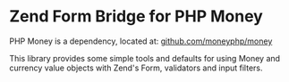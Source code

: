 # Zend Form Bridge for PHP Money

PHP Money is a dependency, located at: [github.com/moneyphp/money](https://github.com/moneyphp/money)

This library provides some simple tools and defaults for using Money and currency value objects with Zend's Form, validators and input filters.


